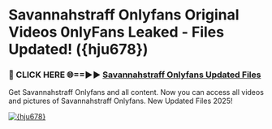 # Savannahstraff Onlyfans Original Videos 0nlyFans Leaked - Files Updated! ({hju678})

<h3>🔴 CLICK HERE 🌐==►► <a href="https://tinyurl.com/ms9xzufz" rel="nofollow">Savannahstraff Onlyfans Updated Files</a></h3>

Get Savannahstraff Onlyfans and all content. Now you can access all videos and pictures of Savannahstraff Onlyfans. New Updated Files 2025!

[![{hju678}](https://i.imgur.com/PQ7UWWw.gif)](https://tinyurl.com/ms9xzufz)